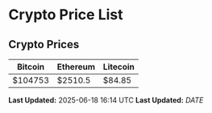 # Crypto Price List

## Crypto Prices
| Bitcoin | Ethereum | Litecoin |
| ------- | -------- | -------- |
| $104753 | $2510.5 | $84.85 |
**Last Updated:** 2025-06-18 16:14 UTC
**Last Updated:** $DATE$
